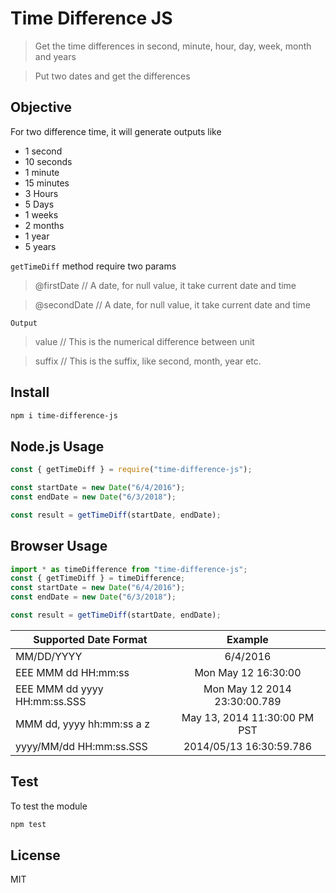 # Time Difference JS

> Get the time differences in second, minute, hour, day, week, month and years

> Put two dates and get the differences

## Objective

For two difference time, it will generate outputs like

- 1 second
- 10 seconds
- 1 minute
- 15 minutes
- 3 Hours
- 5 Days
- 1 weeks
- 2 months
- 1 year
- 5 years

`getTimeDiff` method require two params

> @firstDate // A date, for null value, it take current date and time

> @secondDate // A date, for null value, it take current date and time

`Output`

> value // This is the numerical difference between unit

> suffix // This is the suffix, like second, month, year etc.

## Install

```bash
npm i time-difference-js
```

## Node.js Usage

```js
const { getTimeDiff } = require("time-difference-js");

const startDate = new Date("6/4/2016");
const endDate = new Date("6/3/2018");

const result = getTimeDiff(startDate, endDate);
```

## Browser Usage

```js
import * as timeDifference from "time-difference-js";
const { getTimeDiff } = timeDifference;
const startDate = new Date("6/4/2016");
const endDate = new Date("6/3/2018");

const result = getTimeDiff(startDate, endDate);
```

| Supported Date Format        |           Example            |
| ---------------------------- | :--------------------------: |
| MM/DD/YYYY                   |           6/4/2016           |
| EEE MMM dd HH:mm:ss          |     Mon May 12 16:30:00      |
| EEE MMM dd yyyy HH:mm:ss.SSS | Mon May 12 2014 23:30:00.789 |
| MMM dd, yyyy hh:mm:ss a z    | May 13, 2014 11:30:00 PM PST |
| yyyy/MM/dd HH:mm:ss.SSS      |   2014/05/13 16:30:59.786    |

## Test
To test the module
```bash
npm test
```

## License

MIT
